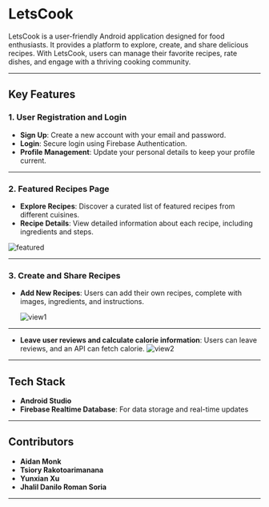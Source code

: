 # **LetsCook**  

LetsCook is a user-friendly Android application designed for food enthusiasts. It provides a platform to explore, create, and share delicious recipes. With LetsCook, users can manage their favorite recipes, rate dishes, and engage with a thriving cooking community.

---

## **Key Features**  

### 1. **User Registration and Login**  
- **Sign Up**: Create a new account with your email and password.  
- **Login**: Secure login using Firebase Authentication.  
- **Profile Management**: Update your personal details to keep your profile current.  

---

### 2. **Featured Recipes Page**  
- **Explore Recipes**: Discover a curated list of featured recipes from different cuisines.  
- **Recipe Details**: View detailed information about each recipe, including ingredients and steps.

![featured](https://github.com/user-attachments/assets/e28cf311-8758-4db5-86f5-0a1972e076c3)

---

### 3. **Create and Share Recipes**  
- **Add New Recipes**: Users can add their own recipes, complete with images, ingredients, and instructions.
   
  ![view1](https://github.com/user-attachments/assets/e3215f0e-2d7e-4681-b16f-b17fad57062a)
  
---

- **Leave user reviews and calculate calorie information**: Users can leave reviews, and an API can fetch calorie.
  ![view2](https://github.com/user-attachments/assets/69a960b6-6b13-4722-a0f1-640be94d0a0f)

---

## **Tech Stack**  
- **Android Studio**  
- **Firebase Realtime Database**: For data storage and real-time updates  

---

## **Contributors**  
- **Aidan Monk**  
- **Tsiory Rakotoarimanana**  
- **Yunxian Xu**  
- **Jhalil Danilo Roman Soria**  

---

